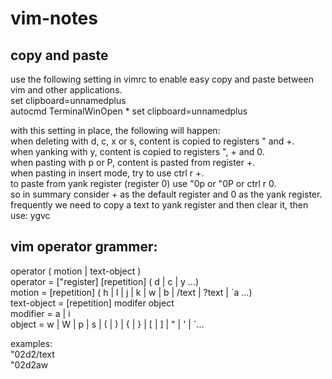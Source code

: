 # vim-notes

## copy and paste
use the following setting in vimrc to enable easy copy and paste between vim and other applications.  
set clipboard=unnamedplus  
autocmd TerminalWinOpen * set clipboard=unnamedplus  
  
with this setting in place, the following will happen:  
when deleting with d, c, x or s, content is copied to registers " and +.  
when yanking with y, content is copied to registers ", + and 0.  
when pasting with p or P, content is pasted from register +.  
when pasting in insert mode, try to use ctrl r +.  
to paste from yank register (register 0) use "0p or "0P or ctrl r 0.  
so in summary consider + as the default register and 0 as the yank register.  
frequently we need to copy a text to yank register and then clear it, then use: ygvc  

## vim operator grammer:
operator ( motion | text-object )  
operator = ["register] [repetition] ( d | c | y ...)  
motion   = [repetition] ( h | l | j | k | w | b | /text | ?text | \`a ...)   
text-object = [repetition] modifer object  
modifier = a | i  
object = w | W | p | s | ( | ) | { | } | [ | ] | " | ' | \`...   
  
examples:  
"02d2/text  
"02d2aw  

